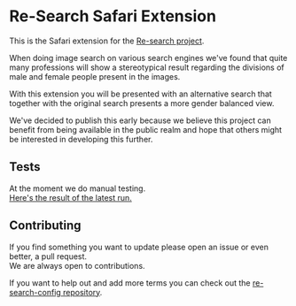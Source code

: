 # Re-Search Safari Extension

This is the Safari extension for the [Re-search project](http://semcon.com/re-search/).

When doing image search on various search engines we've found that quite many professions will show a stereotypical result regarding the divisions of male and female people present in the images.

With this extension you will be presented with an alternative search that together with the original search presents a more gender balanced view.

We've decided to publish this early because we believe this project can benefit from being available in the public realm and hope that others might be interested in developing this further.

## Tests
At the moment we do manual testing.  
[Here's the result of the latest run.](TESTS.md)

## Contributing
If you find something you want to update please open an issue or even better, a pull request.   
We are always open to contributions.

If you want to help out and add more terms you can check out the [re-search-config repository](https://github.com/semcon/re-search-config).
